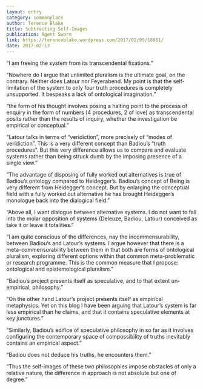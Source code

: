 ```yaml
---
layout: entry
category: commonplace
author: Terence Blake
title: Subtracting Self-Images
publication: Agent Swarm
link: https://terenceblake.wordpress.com/2017/02/05/18861/
date: 2017-02-13
---
```


“I am freeing the system from its transcendental fixations.”

“Nowhere do I argue that unlimited pluralism is the ultimate goal, on the contrary. Neither does Latour nor Feyerabend. My point is that the self-limitation of the system to only four truth procedures is completely unsupported. It bespeaks a lack of ontological imagination.”

“the form of his thought involves posing a halting point to the process of enquiry in the form of numbers (4 procedures, 2 of love) as transcendental posits rather than the results of inquiry, whether the investigation be empirical or conceptual.”

“Latour talks in terms of “veridiction”, more precisely of “modes of veridiction”. This is a very different concept than Badiou’s “truth procedures”. But this very difference allows us to compare and evaluate systems rather than being struck dumb by the imposing presence of a single view.”

“The advantage of disposing of fully worked out alternatives is true of Badiou’s ontology compared to Heidegger’s. Badiou’s concept of Being is very different from Heidegger’s concept. But by enlarging the conceptual field with a fully worked out alternative he has brought Heidegger’s monologue back into the dialogical field.”

“Above all, I want dialogue between alternative systems. I do not want to fall into the molar opposition of systems (Deleuze, Badiou, Latour) conceived as take it or leave it totalities.”

“I am quite conscious of the differences, nay the incommensurability, between Badiou’s and Latour’s systems. I argue however that there is a meta-commensurability between them in that both are forms of ontological pluralism, exploring different options within that common meta-problematic or research programme. This is the common measure that I propose: ontological and epistemological pluralism.”

“Badiou’s project presents itself as speculative, and to that extent un-empirical, philosophy.”

“On the other hand Latour’s project presents itself as empirical metaphysics. Yet on this blog I have been arguing that Latour’s system is far less empirical than he claims, and that it contains speculative elements at key junctures.”

“Similarly, Badiou’s edifice of speculative philosophy in so far as it involves configuring the contemporary space of compossibility of truths inevitably contains an empirical aspect.”

“Badiou does not deduce his truths, he encounters them.”

“Thus the self-images of these two philosophies impose obstacles of only a relative nature, the difference in approach is not absolute but one of degree.”

